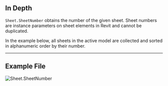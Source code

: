 ## In Depth
`Sheet.SheetNumber` obtains the number of the given sheet. Sheet numbers are instance parameters on sheet elements in Revit and cannot be duplicated.

In the example below, all sheets in the active model are collected and sorted in alphanumeric order by their number.
___
## Example File

![Sheet.SheetNumber](./Revit.Elements.Views.Sheet.SheetNumber_img.jpg)